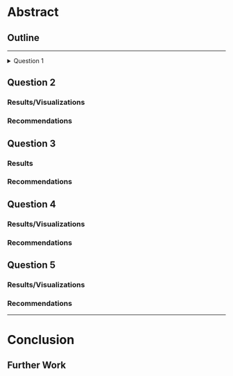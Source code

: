 # Abstract



## Outline

-------------------


<details><summary>Question 1</summary>
    
## Question 1
### Results/Visualizations
### Recommendations

</details>


## Question 2
### Results/Visualizations
### Recommendations



## Question 3
### Results
### Recommendations



## Question 4
### Results/Visualizations
### Recommendations



## Question 5
### Results/Visualizations
### Recommendations
--------------------
# Conclusion

## Further Work